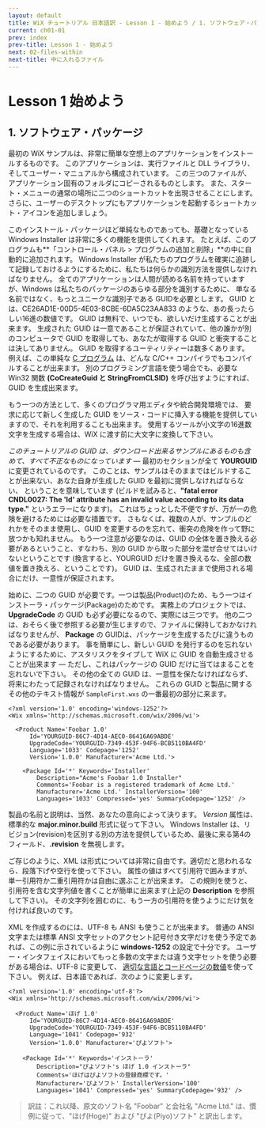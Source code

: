 ```yaml
---
layout: default
title: WiX チュートリアル 日本語訳 - Lesson 1 - 始めよう / 1. ソフトウェア・パッケージ
current: ch01-01
prev: index
prev-title: Lesson 1 - 始めよう
next: 02-files-within
next-title: 中に入れるファイル
---
```

# Lesson 1 始めよう

## 1. ソフトウェア・パッケージ

最初の WiX サンプルは、非常に簡単な空想上のアプリケーションをインストールするものです。
このアプリケーションは、実行ファイルと DLL ライブラリ、そしてユーザー・マニュアルから構成されています。
この三つのファイルが、アプリケーション固有のフォルダにコピーされるものとします。
また、スタート・メニューの通常の場所に二つのショートカットを出現させることにします。
さらに、ユーザーのデスクトップにもアプリケーションを起動するショートカット・アイコンを追加しましょう。

このインストール・パッケージほど単純なものであっても、基礎となっている Windows Installer は非常に多くの機能を提供してくれます。
たとえば、このプログラムも**「コントロール・パネル > プログラムの追加と削除」**の中に自動的に追加されます。
Windows Installer が私たちのプログラムを確実に追跡して記録しておけるようにするために、私たちは何らかの識別方法を提供しなければなりません。
全てのアプリケーションは人間が読める名前を持っていますが、Windows は私たちのパッケージのあらゆる部分を識別するために、
単なる名前ではなく、もっとユニークな識別子である GUIDを必要とします。
GUID とは、CE26AD1E-00D5-4E03-8CBE-6DA5C23AA833 のような、あの長ったらしい16進の数値です。
GUID は無料で、いつでも、欲しいだけ生成することが出来ます。
生成された GUID は一意であることが保証されていて、他の誰かが別のコンピュータで GUID を取得しても、あなたが取得する GUID と衝突することは決してありません。
GUID を取得するユーティリティーは数多くあります。
例えば、この単純な [C プログラム](https://www.firegiant.com/system/files/samples/uuidgen.c) は、どんな C/C++ コンパイラでもコンパイルすることが出来ます。
別のプログラミング言語を使う場合でも、必要な Win32 関数 **(CoCreateGuid と StringFromCLSID)** を呼び出すようにすれば、GUID を生成出来ます。

もう一つの方法として、多くのプログラマ用エディタや統合開発環境では、
要求に応じて新しく生成した GUID をソース・コードに挿入する機能を提供していますので、それを利用することも出来ます。
使用するツールが小文字の16進数文字を生成する場合は、WiX に渡す前に大文字に変換して下さい。

*このチュートリアルの GUID は、ダウンロード出来るサンプルにあるものも含めて、すべて不正なものになっています* —
最初のセクションが全て **YOURGUID** に変更されているのです。
このことは、サンプルはそのままではビルドすることが出来ない、あなた自身が生成した GUID を最初に提供しなければならない、
ということを意味しています
(ビルドを試みると、**"fatal error CNDL0027: The 'Id' attribute has an invalid value according to its data type."** というエラーになります)。
これはちょっとした不便ですが、万が一の危険を避けるためには必要な措置です。
さもなくば、複数の人が、サンプルのどれかをそのまま使用し、GUID を変更するのを忘れて、衝突の危険を作って野に放つかも知れません。
もう一つ注意が必要なのは、GUID の全体を置き換える必要があるということ、すなわち、別の GUID から取った部分を混ぜ合せてはいけないということです
(換言すると、YOURGUID だけを置き換えるな、全部の数値を置き換えろ、ということです)。
GUID は、生成されたままで使用される場合にだけ、一意性が保証されます。

始めに、二つの GUID が必要です。一つは製品(Product)のため、もう一つはインストーラ・パッケージ(Package)のためです。
実務上のプロジェクトでは、**UpgradeCode** の GUID も必ず必要になるので、実際には三つです。 
他の二つは、おそらく後で参照する必要が生じますので、ファイルに保持しておかなければなりませんが、
**Package** の GUIDは、パッケージを生成するたびに違うものである必要があります。
事を簡単にし、新しい GUID を発行するのを忘れないようにするために、アスタリスクをタイプして WiX に GUID を自動生成させることが出来ます — 
ただし、これはパッケージの GUID だけに当てはまることを忘れないで下さい。
その他の全ての GUID は、一意性を保たなければならず、将来にわたって記録されなければなりません。
これらの GUID と製品に関するその他のテキスト情報が `SampleFirst.wxs` の一番最初の部分に来ます。

    <?xml version='1.0' encoding='windows-1252'?>
    <Wix xmlns='http://schemas.microsoft.com/wix/2006/wi'>
    
      <Product Name='Foobar 1.0'
          Id='YOURGUID-86C7-4D14-AEC0-86416A69ABDE'
          UpgradeCode='YOURGUID-7349-453F-94F6-BCB5110BA4FD'
          Language='1033' Codepage='1252'
          Version='1.0.0' Manufacturer='Acme Ltd.'>
    
        <Package Id='*' Keywords='Installer'
            Description="Acme's Foobar 1.0 Installer"
            Comments='Foobar is a registered trademark of Acme Ltd.'
            Manufacturer='Acme Ltd.' InstallerVersion='100'
            Languages='1033' Compressed='yes' SummaryCodepage='1252' />

製品の名前と説明は、当然、あなたの意向によって決ります。
*Version* 属性は、標準的な **major.minor.build** 形式に従って下さい。
Windows Installer は、リビジョン(revision)を区別する別の方法を提供しているため、最後に来る第4のフィールド、**.revision** を無視します。

ご存じのように、XML は形式については非常に自由です。適切だと思われるなら、段落下げや空行を使って下さい。
属性の値はすべて引用符で囲みますが、単一引用符か二重引用符かは自由に選ぶことが出来ます。
この規則を使うと、引用符を含む文字列値を書くことが簡単に出来ます(上記の **Description** を参照して下さい)。
その文字列を囲むのに、もう一方の引用符を使うようにだけ気を付ければ良いのです。

XML を作成するのには、UTF-8 も ANSI も使うことが出来ます。
普通の ANSI 文字または標準 ANSI 文字セットのアクセント記号付き文字だけを使う予定であれば、この例に示されているように **windows-1252** の設定で十分です。
ユーザー・インタフェイスにおいてもっと多数の文字または違う文字セットを使う必要がある場合は、UTF-8 に変更して、
[適切な言語とコードページの数値](https://msdn.microsoft.com/en-us/library/Aa369771.aspx)を使って下さい。
例えば、日本語であれば、次のように変更します。

    <?xml version='1.0' encoding='utf-8'?>
    <Wix xmlns='http://schemas.microsoft.com/wix/2006/wi'>
    
      <Product Name='ほげ 1.0'
          Id='YOURGUID-86C7-4D14-AEC0-86416A69ABDE'
          UpgradeCode='YOURGUID-7349-453F-94F6-BCB5110BA4FD'
          Language='1041' Codepage='932'
          Version='1.0.0' Manufacturer='ぴよソフト'>
    
        <Package Id='*' Keywords='インストーラ'
            Description="ぴよソフト's ほげ 1.0 インストーラ"
            Comments='ほげはぴよソフトの登録商標です。'
            Manufacturer='ぴよソフト' InstallerVersion='100'
            Languages='1041' Compressed='yes' SummaryCodepage='932' />
             
> 訳註：これ以降、原文のソフト名 "Foobar" と会社名 "Acme Ltd." は、慣例に従って、"ほげ(Hoge)" および "ぴよ(Piyo)ソフト" と訳出します。